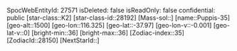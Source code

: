 ﻿---
location: [-37.97,116.325,1500]
type: Station
tags:
- astro/Star

---
SpocWebEntityId: 27571
isDeleted: false
isReadOnly: false
confidential: public
[star-class::K2]
[star-class-id::28192]
[Mass-sol::]
[name::Puppis-35]
[geo-alt::1500]
[geo-lon::116.325]
[geo-lat::-37.97]
[geo-lon-v::-0.001]
[geo-lat-v::0]
[bright-min::36]
[bright-max::36]
[Zodiac-index::35]
[ZodiacId::28150]
[NextStarId::]

